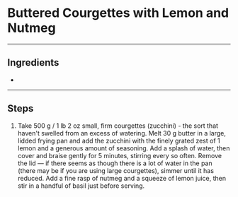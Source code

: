 # Buttered Courgettes with Lemon and Nutmeg

---

## Ingredients

* 

---

## Steps

1.  Take 500 g / 1 lb 2 oz small, firm courgettes (zucchini) - the sort that haven't swelled from an excess of watering. Melt 30 g butter in a large, lidded frying pan and add the zucchini with the finely grated zest of 1 lemon and a generous amount of seasoning. Add a splash of water, then cover and braise gently for 5 minutes, stirring every so often. Remove the lid — if there seems as though there is a lot of water in the pan (there may be if you are using large courgettes), simmer until it has reduced. Add a fine rasp of nutmeg and a squeeze of lemon juice, then stir in a handful of basil just before serving.